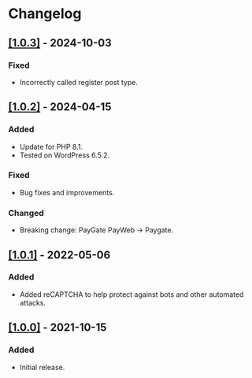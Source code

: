 # Changelog

## [[1.0.3]]() - 2024-10-03
### Fixed
- Incorrectly called register post type.

## [[1.0.2]]() - 2024-04-15
### Added
- Update for PHP 8.1.
- Tested on WordPress 6.5.2.

### Fixed
- Bug fixes and improvements.

### Changed
- Breaking change: PayGate PayWeb -> Paygate.

## [[1.0.1]]() - 2022-05-06
### Added
- Added reCAPTCHA to help protect against bots and other automated attacks.

## [[1.0.0]]() - 2021-10-15
### Added
- Initial release.
